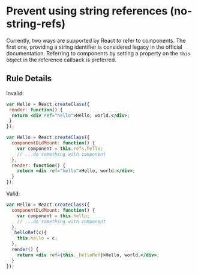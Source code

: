 # Prevent using string references (no-string-refs)

Currently, two ways are supported by React to refer to components. The first one, providing a string identifier is considered legacy in the official documentation. Referring to components by setting a property on the `this` object in the reference callback is preferred.

## Rule Details

Invalid:

```jsx
var Hello = React.createClass({
 render: function() {
  return <div ref="hello">Hello, world.</div>;
 }
});
```

```jsx
var Hello = React.createClass({
  componentDidMount: function() {
    var component = this.refs.hello;
    // ...do something with component
  },
  render: function() {
    return <div ref="hello">Hello, world.</div>;
  }
});
```

Valid:

```jsx
var Hello = React.createClass({
  componentDidMount: function() {
    var component = this.hello;
    // ...do something with component
  },
  _helloRef(c){
    this.hello = c;
  },
  render() {
    return <div ref={this._helloRef}>Hello, world.</div>;
  }
});
```
